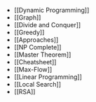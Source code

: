 - [[Dynamic Programming]]
- [[Graph]]
- [[Divide and Conquer]]
- [[Greedy]]
- [[Approaches]]
- [[NP Complete]]
- [[Master Theorem]]
- [[Cheatsheet]]
- [[Max-Flow]]
- [[Linear Programming]]
- [[Local Search]]
- [[RSA]]